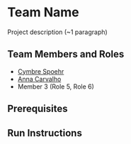 # Team Name

Project description (~1 paragraph)

## Team Members and Roles

* [Cymbre Spoehr](https://github.com/cymbre1/CIS350-HW2-Spoehr)
* [Anna Carvalho](https://github.com/ThePolarEspresso/CIS350-HM2-Carvalho)
* Member 3 (Role 5, Role 6)

## Prerequisites

## Run Instructions

